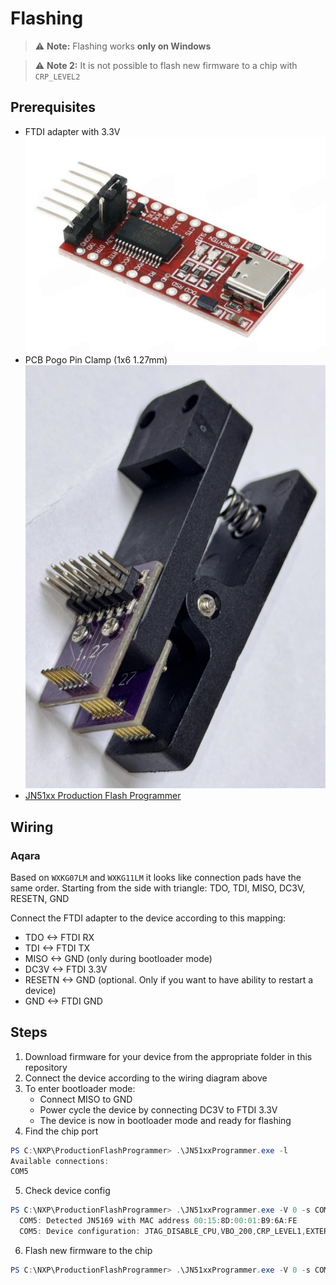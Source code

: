 # Flashing
> ⚠️ **Note:** Flashing works **only on Windows**

> ⚠️ **Note 2:**  It is not possible to flash new firmware to a chip with `CRP_LEVEL2`

## Prerequisites
- FTDI adapter with 3.3V
![ftdi_adapter.png](images/ftdi_adapter.png)
- PCB Pogo Pin Clamp (1x6 1.27mm)
![pogo_clamp.png](images/pogo_clamp.png)
- [JN51xx Production Flash Programmer](https://www.nxp.com/downloads/en/software-development-kits/JN-SW-4107.zip)

## Wiring

### Aqara
Based on `WXKG07LM` and `WXKG11LM` it looks like connection pads have the same order.
Starting from the side with triangle: TDO, TDI, MISO, DC3V, RESETN, GND

Connect the FTDI adapter to the device according to this mapping:
- TDO <-> FTDI RX
- TDI <-> FTDI TX
- MISO <-> GND (only during bootloader mode)
- DC3V <-> FTDI 3.3V
- RESETN <-> GND (optional. Only if you want to have ability to restart a device)
- GND <-> FTDI GND

## Steps
1. Download firmware for your device from the appropriate folder in this repository
2. Connect the device according to the wiring diagram above
3. To enter bootloader mode:
   - Connect MISO to GND
   - Power cycle the device by connecting DC3V to FTDI 3.3V
   - The device is now in bootloader mode and ready for flashing
4. Find the chip port
```powershell
PS C:\NXP\ProductionFlashProgrammer> .\JN51xxProgrammer.exe -l
Available connections:
COM5
```
5. Check device config<br>
```powershell
PS C:\NXP\ProductionFlashProgrammer> .\JN51xxProgrammer.exe -V 0 -s COM5 --deviceconfig
  COM5: Detected JN5169 with MAC address 00:15:8D:00:01:B9:6A:FE
  COM5: Device configuration: JTAG_DISABLE_CPU,VBO_200,CRP_LEVEL1,EXTERNAL_FLASH_NOT_ENCRYPTED,EXTERNAL_FLASH_LOAD_ENABLE
```
6. Flash new firmware to the chip
```powershell
PS C:\NXP\ProductionFlashProgrammer> .\JN51xxProgrammer.exe -V 0 -s COM5 -f D:\Programs\bstudio_nxp\workspace\Aqara_D1_ALT\build\src\AQARA_D1_ALT.bin
```
